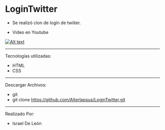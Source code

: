 # LoginTwitter

- Se realizó clon de login de twiiter. 



- Video en Youtube

[![Alt text](https://img.youtube.com/vi/QwmLPJ2xefg/0.jpg)](https://www.youtube.com/watch?v=QwmLPJ2xefg)

---

Tecnologías utilizadas: 

- HTML 
- CSS

---

Descargar Archivos: 

- git 
- git clone https://github.com/Alterlapsus/LoginTwitter.git

---

Realizado Por: 

- Israel De León
